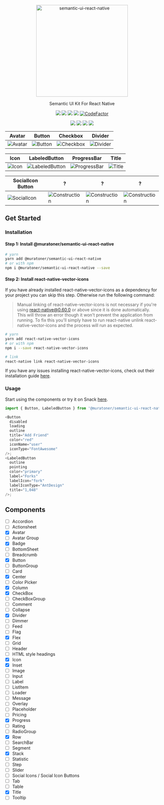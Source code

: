 <p align="center">
  <img alt="semantic-ui-react-native" src="https://user-images.githubusercontent.com/4863567/102728950-86e3aa80-433f-11eb-9f6c-edbe1153a8b5.png" width="300">
</p>

<p align="center">
  Semantic UI Kit For React Native
</p>

<p align="center">
  <a href="https://www.npmjs.com/package/@muratoner/semantic-ui-react-native"><img src="https://img.shields.io/npm/v/@muratoner/semantic-ui-react-native.svg"></a>
  <a href="https://travis-ci.org/muratoner/semantic-ui-react-native"><img src="https://img.shields.io/travis/muratoner/semantic-ui-react-native/master.svg"></a>
  <a href="https://codecov.io/gh/muratoner/semantic-ui-react-native"><img src="https://codecov.io/gh/muratoner/semantic-ui-react-native/coverage.svg"></a>
  <a href="https://www.npmjs.com/package/@muratoner/semantic-ui-react-native"><img src="https://img.shields.io/npm/dm/@muratoner/semantic-ui-react-native.svg"></a>
  <a href="https://www.codefactor.io/repository/github/muratoner/semantic-ui-react-native"><img src="https://www.codefactor.io/repository/github/muratoner/semantic-ui-react-native/badge" alt="CodeFactor" /></a>
</p>

<p align="center">
  <a href="https://github.com/prettier/prettier"><img src="https://img.shields.io/badge/styled_with-prettier-ff69b4.svg"></a>
  <a href="http://makeapullrequest.com/"><img src="https://img.shields.io/badge/PRs-welcome-brightgreen.svg"></a>
  <a href="https://david-dm.org/muratoner/semantic-ui-react-native"><img src="https://david-dm.org/muratoner/semantic-ui-react-native.svg"></a>
  <a href="https://opensource.org/licenses/MIT"><img src="https://img.shields.io/badge/License-MIT-blue.svg"></a>
</p>

| Avatar | Button | Checkbox | Divider |
| --- | --- | --- | --- |
| ![Avatar](https://user-images.githubusercontent.com/4863567/103491535-a5fd3480-4e35-11eb-9fe3-3afacf6b5687.png) | ![Button](https://user-images.githubusercontent.com/4863567/103447395-d7da9380-4c9b-11eb-8262-fc73a60a70bf.png) | ![Checkbox](https://user-images.githubusercontent.com/4863567/103447377-a19d1400-4c9b-11eb-87ca-6083ecf43ff5.png) | ![Divider](https://user-images.githubusercontent.com/4863567/103447430-34d64980-4c9c-11eb-935d-d99d240fa080.png) |

| Icon | LabeledButton | ProgressBar | Title |
| --- | --- | --- | --- |
| ![Icon](https://user-images.githubusercontent.com/4863567/103447550-cd20fe00-4c9d-11eb-9fec-34805aec2c63.png) | ![LabeledButton](https://user-images.githubusercontent.com/4863567/103447556-e164fb00-4c9d-11eb-968f-6ff9dd44b4dc.png) | ![ProgressBar](https://user-images.githubusercontent.com/4863567/103447661-20e01700-4c9f-11eb-8133-c8939fc97721.png) | ![Title](https://user-images.githubusercontent.com/4863567/103447669-39503180-4c9f-11eb-99c6-c37a5cd62055.png) |

| SocialIcon Button | ? | ? | ? |
| --- | --- | --- | --- |
| ![SocialIcon](https://user-images.githubusercontent.com/4863567/103476323-9e9e4280-4dc5-11eb-853f-bb02800bddeb.png) | ![Construction](https://user-images.githubusercontent.com/4863567/103470071-69223680-4d7e-11eb-9eeb-438e34ca9c65.png) | ![Construction](https://user-images.githubusercontent.com/4863567/103470071-69223680-4d7e-11eb-9eeb-438e34ca9c65.png) | ![Construction](https://user-images.githubusercontent.com/4863567/103470071-69223680-4d7e-11eb-9eeb-438e34ca9c65.png) |

## Get Started

### Installation

#### Step 1: Install @muratoner/semantic-ui-react-native

```bash
# yarn
yarn add @muratoner/semantic-ui-react-native
# or with npm
npm i @muratoner/semantic-ui-react-native --save
```

#### Step 2: Install react-native-vector-icons

If you have already installed react-native-vector-icons as a dependency for your project you can skip this step. Otherwise run the following command:

> Manual linking of react-native-vector-icons is not necessary if you're using react-native@0.60.0 or above since it is done automatically. This will throw an error though it won't prevent the application from running. To fix this you'll simply have to run react-native unlink react-native-vector-icons and the process will run as expected.

```bash
# yarn
yarn add react-native-vector-icons
# or with npm
npm i --save react-native-vector-icons

# link
react-native link react-native-vector-icons
```

If you have any issues installing react-native-vector-icons, check out their installation guide [here](https://github.com/oblador/react-native-vector-icons#installation).

### Usage

Start using the components or try it on Snack
[here](https://snack.expo.io/@muratoner/semantic-ui-react-native).

```js
import { Button, LabeledButton } from '@muratoner/semantic-ui-react-native';

<Button
  disabled
  loading
  outline
  title="Add Friend"
  color="red"
  iconName="user"
  iconType="FontAwesome"
/>;
<LabeledButton
  outline
  pointing
  color="primary"
  label="Forks"
  labelIcon="fork"
  labelIconType="AntDesign"
  title="1,048"
/>;
```

## Components

- [ ] Accordion
- [ ] Actionsheet
- [x] Avatar
- [ ] Avatar Group
- [x] Badge
- [ ] BottomSheet
- [ ] Breadcrumb
- [x] Button
- [ ] ButtonGroup
- [ ] Card
- [x] Center
- [ ] Color Picker
- [x] Column
- [x] CheckBox
- [ ] CheckBoxGroup
- [ ] Comment
- [ ] Collapse
- [x] Divider
- [ ] Dimmer
- [ ] Feed
- [ ] Flag
- [x] Flex
- [ ] Grid
- [ ] Header
- [ ] HTML style headings
- [x] Icon
- [x] Inset
- [ ] Image
- [ ] Input
- [ ] Label
- [ ] ListItem
- [ ] Loader
- [ ] Message
- [ ] Overlay
- [ ] Placeholder
- [ ] Pricing
- [x] Progress
- [ ] Rating
- [ ] RadioGroup
- [x] Row
- [ ] SearchBar
- [ ] Segment
- [x] Stack
- [ ] Statistic
- [ ] Step
- [ ] Slider
- [ ] Social Icons / Social Icon Buttons
- [ ] Tab
- [ ] Table
- [x] Title
- [ ] Tooltip
